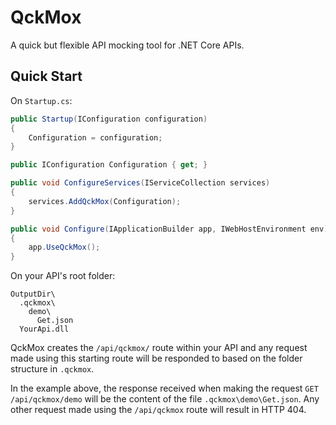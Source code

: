 # QckMox

A quick but flexible API mocking tool for .NET Core APIs.

## Quick Start
On `Startup.cs`:
```C#
public Startup(IConfiguration configuration)
{
    Configuration = configuration;
}

public IConfiguration Configuration { get; }

public void ConfigureServices(IServiceCollection services)
{
    services.AddQckMox(Configuration);
}

public void Configure(IApplicationBuilder app, IWebHostEnvironment env)
{
    app.UseQckMox();
}
```

On your API's root folder:
```
OutputDir\
  .qckmox\
    demo\
      Get.json
  YourApi.dll
```

QckMox creates the `/api/qckmox/` route within your API and any request made using this starting route will be responded to based on the folder structure in `.qckmox`.

In the example above, the response received when making the request `GET /api/qckmox/demo` will be the content of the file `.qckmox\demo\Get.json`. Any other request made using the `/api/qckmox` route will result in HTTP 404.
